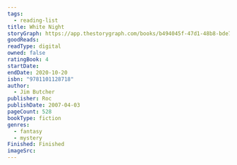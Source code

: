 ```yaml
---
tags:
  - reading-list
title: White Night
storyGraph: https://app.thestorygraph.com/books/b494045f-47d1-48b8-bde7-70b739313bff
goodReads:
readType: digital
owned: false
ratingBook: 4
startDate:
endDate: 2020-10-20
isbn: "9781101128718"
author:
  - Jim Butcher
publisher: Roc
publishDate: 2007-04-03
pageCount: 528
bookType: fiction
genres:
  - fantasy
  - mystery
Finished: Finished
imageSrc:
---
```

